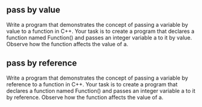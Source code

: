 ## pass by value

Write a program that demonstrates the concept of passing a variable by value to a function in C++. Your task is to create a program that declares a function named Function() and passes an integer variable a to it by value. Observe how the function affects the value of a.

## pass by reference

Write a program that demonstrates the concept of passing a variable by reference to a function in C++. Your task is to create a program that declares a function named Function() and passes an integer variable a to it by reference. Observe how the function affects the value of a.

